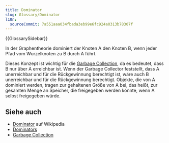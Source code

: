 ```yaml
---
title: Dominator
slug: Glossary/Dominator
l10n:
  sourceCommit: 7a551aaa034fbada3eb99e6fc924a0313b78307f
---
```


{{GlossarySidebar}}

In der Graphentheorie dominiert der Knoten A den Knoten B, wenn jeder Pfad vom Wurzelknoten zu B durch A führt.

Dieses Konzept ist wichtig für die [Garbage Collection](/de/docs/Glossary/garbage_collection), da es bedeutet, dass B nur über A erreichbar ist. Wenn der Garbage Collector feststellt, dass A unerreichbar und für die Rückgewinnung berechtigt ist, wäre auch B unerreichbar und für die Rückgewinnung berechtigt. Objekte, die von A dominiert werden, tragen zur gehaltenen Größe von A bei, das heißt, zur gesamten Menge an Speicher, die freigegeben werden könnte, wenn A selbst freigegeben würde.

## Siehe auch

- [Dominator](<https://en.wikipedia.org/wiki/Dominator_(graph_theory)>) auf Wikipedia
- [Dominators](https://firefox-source-docs.mozilla.org/devtools-user/memory/dominators/index.html)
- [Garbage Collection](/de/docs/Web/JavaScript/Memory_management#garbage_collection)
